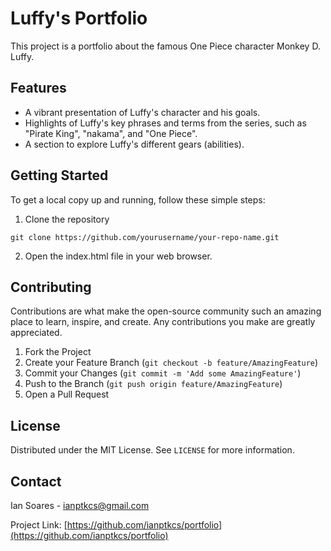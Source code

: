 # Luffy's Portfolio

This project is a portfolio about the famous One Piece character Monkey D. Luffy. 

## Features

- A vibrant presentation of Luffy's character and his goals.
- Highlights of Luffy's key phrases and terms from the series, such as "Pirate King", "nakama", and "One Piece".
- A section to explore Luffy's different gears (abilities).

## Getting Started

To get a local copy up and running, follow these simple steps:

1. Clone the repository

`git clone https://github.com/yourusername/your-repo-name.git`

2. Open the index.html file in your web browser.

## Contributing

Contributions are what make the open-source community such an amazing place to learn, inspire, and create. Any contributions you make are greatly appreciated.

1. Fork the Project
2. Create your Feature Branch (`git checkout -b feature/AmazingFeature`)
3. Commit your Changes (`git commit -m 'Add some AmazingFeature'`)
4. Push to the Branch (`git push origin feature/AmazingFeature`)
5. Open a Pull Request

## License

Distributed under the MIT License. See `LICENSE` for more information.

## Contact

Ian Soares - ianptkcs@gmail.com

Project Link: [https://github.com/ianptkcs/portfolio](https://github.com/ianptkcs/portfolio)
